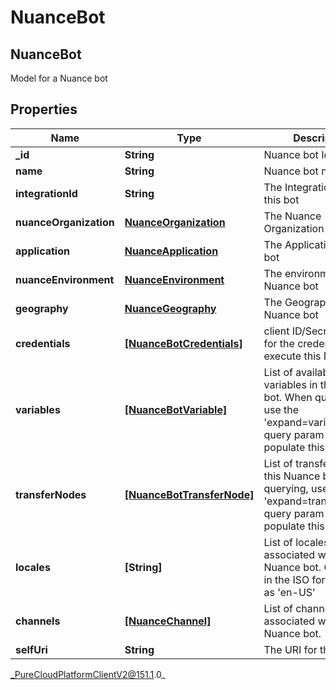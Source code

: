# NuanceBot

## NuanceBot
Model for a Nuance bot

## Properties

|Name | Type | Description | Notes|
|------------ | ------------- | ------------- | -------------|
| **_id** | **String** | Nuance bot Id | |
| **name** | **String** | Nuance bot name | |
| **integrationId** | **String** | The Integration Id for this bot | |
| **nuanceOrganization** | [**NuanceOrganization**](NuanceOrganization) | The Nuance Organization for this bot | |
| **application** | [**NuanceApplication**](NuanceApplication) | The Application for this bot | |
| **nuanceEnvironment** | [**NuanceEnvironment**](NuanceEnvironment) | The environment of the Nuance bot | |
| **geography** | [**NuanceGeography**](NuanceGeography) | The Geography of the Nuance bot | |
| **credentials** | [**[NuanceBotCredentials]**](NuanceBotCredentials) | client ID/Secret objects for the credentials that execute this Nuance bot | [optional] |
| **variables** | [**[NuanceBotVariable]**](NuanceBotVariable) | List of available variables in this Nuance bot.  When querying, use the &#39;expand&#x3D;variables&#39; query param to populate this value | [optional] |
| **transferNodes** | [**[NuanceBotTransferNode]**](NuanceBotTransferNode) | List of transferNodes in this Nuance bot.  When querying, use the &#39;expand&#x3D;transferNodes&#39; query param to populate this value | [optional] |
| **locales** | **[String]** | List of locales associated with this Nuance bot.  Generally in the ISO format such as &#39;en-US&#39; | [optional] |
| **channels** | [**[NuanceChannel]**](NuanceChannel) | List of channels associated with this Nuance bot. | [optional] |
| **selfUri** | **String** | The URI for this object | [optional] |



_PureCloudPlatformClientV2@151.1.0_

